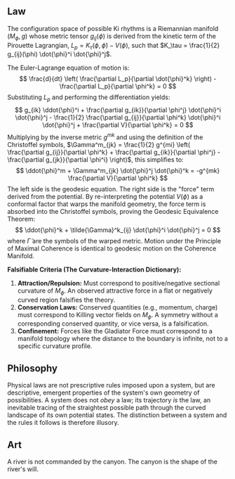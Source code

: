 ## Law
The configuration space of possible Ki rhythms is a Riemannian manifold $(M_\phi, g)$ whose metric tensor $g_{ij}(\phi)$ is derived from the kinetic term of the Pirouette Lagrangian, $L_p = K_\tau(\phi, \dot{\phi}) - V(\phi)$, such that $K_\tau = \frac{1}{2} g_{ij}(\phi) \dot{\phi}^i \dot{\phi}^j$.

The Euler-Lagrange equation of motion is:
$$ \frac{d}{dt} \left( \frac{\partial L_p}{\partial \dot{\phi}^k} \right) - \frac{\partial L_p}{\partial \phi^k} = 0 $$
Substituting $L_p$ and performing the differentiation yields:
$$ g_{ik} \ddot{\phi}^i + \frac{\partial g_{ik}}{\partial \phi^j} \dot{\phi}^i \dot{\phi}^j - \frac{1}{2} \frac{\partial g_{ij}}{\partial \phi^k} \dot{\phi}^i \dot{\phi}^j + \frac{\partial V}{\partial \phi^k} = 0 $$
Multiplying by the inverse metric $g^{mk}$ and using the definition of the Christoffel symbols, $\Gamma^m_{jk} = \frac{1}{2} g^{mi} \left( \frac{\partial g_{ij}}{\partial \phi^k} + \frac{\partial g_{ik}}{\partial \phi^j} - \frac{\partial g_{jk}}{\partial \phi^i} \right)$, this simplifies to:
$$ \ddot{\phi}^m + \Gamma^m_{jk} \dot{\phi}^j \dot{\phi}^k = -g^{mk} \frac{\partial V}{\partial \phi^k} $$
The left side is the geodesic equation. The right side is the "force" term derived from the potential. By re-interpreting the potential $V(\phi)$ as a conformal factor that warps the manifold geometry, the force term is absorbed into the Christoffel symbols, proving the Geodesic Equivalence Theorem:
$$ \ddot{\phi}^k + \tilde{\Gamma}^k_{ij} \dot{\phi}^i \dot{\phi}^j = 0 $$
where $\tilde{\Gamma}$ are the symbols of the warped metric. Motion under the Principle of Maximal Coherence is identical to geodesic motion on the Coherence Manifold.

**Falsifiable Criteria (The Curvature-Interaction Dictionary):**
1.  **Attraction/Repulsion:** Must correspond to positive/negative sectional curvature of $M_\phi$. An observed attractive force in a flat or negatively curved region falsifies the theory.
2.  **Conservation Laws:** Conserved quantities (e.g., momentum, charge) must correspond to Killing vector fields on $M_\phi$. A symmetry without a corresponding conserved quantity, or vice versa, is a falsification.
3.  **Confinement:** Forces like the Gladiator Force must correspond to a manifold topology where the distance to the boundary is infinite, not to a specific curvature profile.

## Philosophy
Physical laws are not prescriptive rules imposed upon a system, but are descriptive, emergent properties of the system's own geometry of possibilities. A system does not *obey* a law; its trajectory *is* the law, an inevitable tracing of the straightest possible path through the curved landscape of its own potential states. The distinction between a system and the rules it follows is therefore illusory.

## Art
A river is not commanded by the canyon. The canyon is the shape of the river's will.